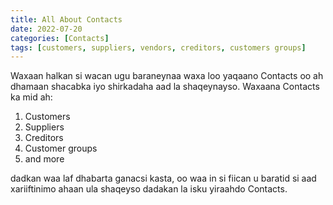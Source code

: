 ```yaml
---
title: All About Contacts
date: 2022-07-20
categories: [Contacts]
tags: [customers, suppliers, vendors, creditors, customers groups]
---
```


Waxaan halkan si wacan ugu baraneynaa waxa loo yaqaano Contacts oo ah dhamaan shacabka iyo shirkadaha aad la shaqeynayso. Waxaana Contacts ka mid ah:

1. Customers
2. Suppliers
3. Creditors
4. Customer groups
5. and more

dadkan waa laf dhabarta ganacsi kasta, oo waa in si fiican u baratid si aad xariiftinimo ahaan ula shaqeyso dadakan la isku yiraahdo Contacts.
